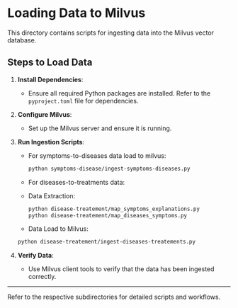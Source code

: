 # Loading Data to Milvus

This directory contains scripts for ingesting data into the Milvus vector database.

## Steps to Load Data

1. **Install Dependencies**:
   - Ensure all required Python packages are installed. Refer to the `pyproject.toml` file for dependencies.

2. **Configure Milvus**:
   - Set up the Milvus server and ensure it is running.

3. **Run Ingestion Scripts**:
   - For symptoms-to-diseases data load to milvus:
     ```bash
     python symptoms-disease/ingest-symptoms-diseases.py
     ```

   - For diseases-to-treatments data:

   - Data Extraction:
     ```bash
     python disease-treatement/map_symptoms_explanations.py
     python disease-treatement/map_diseases_symptoms.py
     ```
    - Data Load to Milvus:
     ```bash
     python disease-treatement/ingest-diseases-treatements.py
     ```

4. **Verify Data**:
   - Use Milvus client tools to verify that the data has been ingested correctly.

---

Refer to the respective subdirectories for detailed scripts and workflows.
